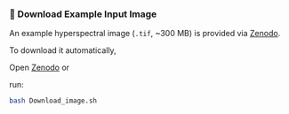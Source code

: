 ### 🔽 Download Example Input Image

An example hyperspectral image (`.tif`, ~300 MB) is provided via [Zenodo](https://zenodo.org/records/15237072).

To download it automatically, 

Open [Zenodo](https://zenodo.org/records/15237072) or

run:

```bash
bash Download_image.sh

